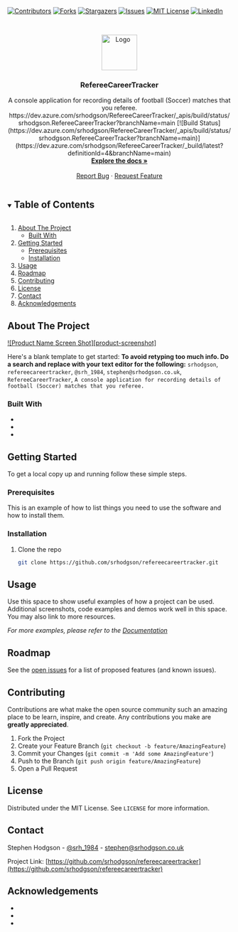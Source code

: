 <!--
*** Thanks for checking out the Best-README-Template. If you have a suggestion
*** that would make this better, please fork the repo and create a pull request
*** or simply open an issue with the tag "enhancement".
*** Thanks again! Now go create something AMAZING! :D
***
***
***
*** To avoid retyping too much info. Do a search and replace for the following:
*** srhodgson, refereecareertracker, @srh_1984, stephen@srhodgson.co.uk, RefereeCareerTracker, A console application for recording details of football (Soccer) matches that you referee.
-->



<!-- PROJECT SHIELDS -->
<!--
*** I'm using markdown "reference style" links for readability.
*** Reference links are enclosed in brackets [ ] instead of parentheses ( ).
*** See the bottom of this document for the declaration of the reference variables
*** for contributors-url, forks-url, etc. This is an optional, concise syntax you may use.
*** https://www.markdownguide.org/basic-syntax/#reference-style-links
-->
[![Contributors][contributors-shield]][contributors-url]
[![Forks][forks-shield]][forks-url]
[![Stargazers][stars-shield]][stars-url]
[![Issues][issues-shield]][issues-url]
[![MIT License][license-shield]][license-url]
[![LinkedIn][linkedin-shield]][linkedin-url]



<!-- PROJECT LOGO -->
<br />
<p align="center">
  <a href="https://github.com/srhodgson/RefereeCareerTracker">
    <img src="images/logo.png" alt="Logo" width="80" height="80">
  </a>

  <h3 align="center">RefereeCareerTracker</h3>

  <p align="center">
    A console application for recording details of football (Soccer) matches that you referee.
    <br />
    https://dev.azure.com/srhodgson/RefereeCareerTracker/_apis/build/status/srhodgson.RefereeCareerTracker?branchName=main
  [![Build Status](https://dev.azure.com/srhodgson/RefereeCareerTracker/_apis/build/status/srhodgson.RefereeCareerTracker?branchName=main)](https://dev.azure.com/srhodgson/RefereeCareerTracker/_build/latest?definitionId=4&branchName=main)
    <br />
    <a href="https://github.com/srhodgson/RefereeCareerTracker"><strong>Explore the docs »</strong></a>
    <br />
    <br />
    <a href="https://github.com/srhodgson/RefereeCareerTracker/issues">Report Bug</a>
    ·
    <a href="https://github.com/srhodgson/RefereeCareerTracker/issues">Request Feature</a>
  </p>
</p>


<!-- TABLE OF CONTENTS -->
<details open="open">
  <summary><h2 style="display: inline-block">Table of Contents</h2></summary>
  <ol>
    <li>
      <a href="#about-the-project">About The Project</a>
      <ul>
        <li><a href="#built-with">Built With</a></li>
      </ul>
    </li>
    <li>
      <a href="#getting-started">Getting Started</a>
      <ul>
        <li><a href="#prerequisites">Prerequisites</a></li>
        <li><a href="#installation">Installation</a></li>
      </ul>
    </li>
    <li><a href="#usage">Usage</a></li>
    <li><a href="#roadmap">Roadmap</a></li>
    <li><a href="#contributing">Contributing</a></li>
    <li><a href="#license">License</a></li>
    <li><a href="#contact">Contact</a></li>
    <li><a href="#acknowledgements">Acknowledgements</a></li>
  </ol>
</details>



<!-- ABOUT THE PROJECT -->
## About The Project

[![Product Name Screen Shot][product-screenshot]](https://example.com)

Here's a blank template to get started:
**To avoid retyping too much info. Do a search and replace with your text editor for the following:**
`srhodgson`, `refereecareertracker`, `@srh_1984`, `stephen@srhodgson.co.uk`, `RefereeCareerTracker`, `A console application for recording details of football (Soccer) matches that you referee.`


### Built With

* []()
* []()
* []()



<!-- GETTING STARTED -->
## Getting Started

To get a local copy up and running follow these simple steps.

### Prerequisites

This is an example of how to list things you need to use the software and how to install them.


### Installation

1. Clone the repo
   ```sh
   git clone https://github.com/srhodgson/refereecareertracker.git
   ```



<!-- USAGE EXAMPLES -->
## Usage

Use this space to show useful examples of how a project can be used. Additional screenshots, code examples and demos work well in this space. You may also link to more resources.

_For more examples, please refer to the [Documentation](https://example.com)_



<!-- ROADMAP -->
## Roadmap

See the [open issues](https://github.com/srhodgson/refereecareertracker/issues) for a list of proposed features (and known issues).



<!-- CONTRIBUTING -->
## Contributing

Contributions are what make the open source community such an amazing place to be learn, inspire, and create. Any contributions you make are **greatly appreciated**.

1. Fork the Project
2. Create your Feature Branch (`git checkout -b feature/AmazingFeature`)
3. Commit your Changes (`git commit -m 'Add some AmazingFeature'`)
4. Push to the Branch (`git push origin feature/AmazingFeature`)
5. Open a Pull Request



<!-- LICENSE -->
## License

Distributed under the MIT License. See `LICENSE` for more information.



<!-- CONTACT -->
## Contact

Stephen Hodgson - [@srh_1984](https://twitter.com/srh_1984) - stephen@srhodgson.co.uk

Project Link: [https://github.com/srhodgson/refereecareertracker](https://github.com/srhodgson/refereecareertracker)



<!-- ACKNOWLEDGEMENTS -->
## Acknowledgements

* []()
* []()
* []()





<!-- MARKDOWN LINKS & IMAGES -->
<!-- https://www.markdownguide.org/basic-syntax/#reference-style-links -->
[contributors-shield]: https://img.shields.io/github/contributors/srhodgson/repo.svg?style=for-the-badge
[contributors-url]: https://github.com/srhodgson/repo/graphs/contributors
[forks-shield]: https://img.shields.io/github/forks/srhodgson/repo.svg?style=for-the-badge
[forks-url]: https://github.com/srhodgson/repo/network/members
[stars-shield]: https://img.shields.io/github/stars/srhodgson/repo.svg?style=for-the-badge
[stars-url]: https://github.com/srhodgson/repo/stargazers
[issues-shield]: https://img.shields.io/github/issues/srhodgson/repo.svg?style=for-the-badge
[issues-url]: https://github.com/srhodgson/repo/issues
[license-shield]: https://img.shields.io/github/license/srhodgson/repo.svg?style=for-the-badge
[license-url]: https://github.com/srhodgson/repo/blob/master/LICENSE.txt
[linkedin-shield]: https://img.shields.io/badge/-LinkedIn-black.svg?style=for-the-badge&logo=linkedin&colorB=555
[linkedin-url]: https://linkedin.com/in/srhodgson

